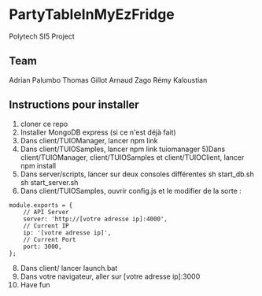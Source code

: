 # PartyTableInMyEzFridge
Polytech SI5 Project

## Team

Adrian Palumbo
Thomas Gillot
Arnaud Zago
Rémy Kaloustian

## Instructions pour installer
1) cloner ce repo
2) Installer MongoDB express (si ce n'est déjà fait)
3) Dans client/TUIOManager, lancer npm link
4) Dans client/TUIOSamples, lancer npm link tuiomanager
5)Dans client/TUIOManager, client/TUIOSamples et client/TUIOClient, lancer npm install
6) Dans server/scripts, lancer sur deux consoles différentes
sh start_db.sh
sh start_server.sh
7) Dans client/TUIOSamples, ouvrir config.js et le modifier de la sorte : 

```
module.exports = {
    // API Server
    server: 'http://[votre adresse ip]:4000',
    // Current IP
    ip: '[votre adresse ip]',
    // Current Port
    port: 3000,
};
```


8) Dans client/ lancer launch.bat
9) Dans votre navigateur, aller sur [votre adresse ip]:3000
10) Have fun


